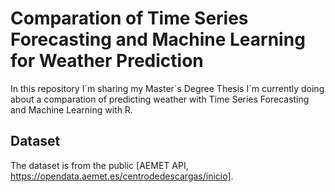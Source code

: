 # Comparation of Time Series Forecasting and Machine Learning for Weather Prediction
In this repository I´m sharing my Master´s Degree Thesis I´m currently doing about a comparation of predicting weather with Time Series Forecasting and Machine Learning with R.

## Dataset
The dataset is from the public [AEMET API, https://opendata.aemet.es/centrodedescargas/inicio].
